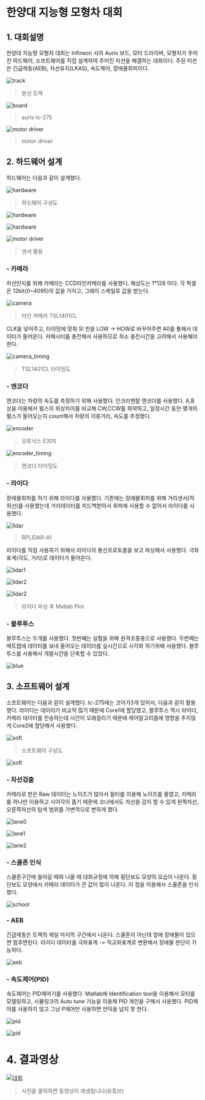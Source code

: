 # 한양대 지능형 모형차 대회

## 1. 대회설명

한양대 지능형 모형차 대회는 Infineon 사의 Aurix 보드, 모터 드라이버, 모형차가 주어진 하드웨어, 소프트웨어를 직접 설계하여 주어진 미션을 해결하는 대회이다. 주된 미션은 긴급제동(AEB), 차선유지(LKAS), 속도제어, 장애물회피이다.

![track](img/track.jpg)
>본선 트랙

![board](img/board.png)
> aurix tc-275

![motor driver](img/motor_driver.png)
> motor driver
## 2. 하드웨어 설계 

하드웨어는 다음과 같이 설계했다.

![hardware](img/hardware.png)
> 하드웨어 구성도

![hardware](img/hard1.png)

![hardware](img/hard2.png)



![motor driver](img/sensor.png)
> 센서 활용

### - 카메라
차선인지를 위해 카메라는 CCD라인카메라를 사용했다. 해상도는 1*128 이다. 각 픽셀은 12bit(0~4095)의 값을 가지고, 그레이 스케일로 값을 받는다.

![camera](img/camera.jpg)
> 라인 카메라 TSL1401CL

CLK을 넣어주고, 타이밍에 맞춰 SI 핀을 LOW -> HOW로 바꾸어주면 A0를 통해서 데이터가 들어온다. 커패시터를 충전해서 사용하므로 최소 충전시간을 고려해서 사용해야한다.

![camera_timing](img/camera_timing.png)
> TSL1401CL 타이밍도


### - 엔코더
엔코더는 차량의 속도를 측정하기 위해 사용했다. 인크리멘탈 엔코더를 사용했다. A,B 상을 이용해서 펄스의 위상차이를 비교해 CW,CCW를 파악하고, 일정시간 동안 몇개의 펄스가 들어오는지 count해서 차량의 이동거리, 속도를 추정했다.

![encoder](img/e30s.jpg)
> 오토닉스 E30S

![encoder_timing](img/encoder_timing.png)
> 엔코더 타이밍도

### - 라이다
장애물회피를 하기 위해 라이다를 사용했다. 기존에는 장애물회피를 위해 거리센서(적외선)를 사용했는데 거리데이터를 피드백받아서 회피에 사용할 수 없어서 라이다를 사용했다.  

![lidar](img/lidar0.png)
> RPLIDAR-A1



라이다를 직접 사용하기 위해서 라이다의 통신프로토콜을 보고 파싱해서 사용했다. 극좌표계(각도, 거리)로 데이터가 들어온다. 

![lidar1](img/lidar1.png)

![lidar2](img/lidar2.png)

![lidar2](img/lidar3.png)
> 라이다 파싱 후 Matlab Plot

### - 블루투스

블루투스는 두개를 사용했다. 첫번째는 실험을 위해 원격조종용으로 사용했다. 두번째는 매트랩에 데이터를 보내 들어오는 데이터를 실시간으로 시각화 하기위해 사용했다. 블루투스를 사용해서 개발시간을 단축할 수 있었다. 

![blue](img/blue.jpg)


## 3. 소프트웨어 설계 
소프트웨어는 다음과 같이 설계했다. tc-275에는 코어가3개 있어서, 다음과 같이 활용했다. 라이다는 데이터가 비교적 많기 때문에 Core1에 할당했고, 블루투스 역시 라이다, 카메라 데이터를 전송하는데 시간이 오래걸리기 때문에 제어알고리즘에 영향을 주지않게 Core2에 할당해서 사용했다.

![soft](img/soft1.png)
> 소프트웨어 구성도

![soft](img/soft2.png)


### - 차선검출
카메라로 받은 Raw 데이터는 노이즈가 많아서 필터를 이용해 노이즈를 줄였고, 카메라를 하나만 이용하고 시야각이 좁기 때문에 코너에서도 차선을 감지 할 수 있게 왼쪽차선, 오른쪽차선의 탐색 범위를 가변적으로 변하게 했다.

![lane0](img/lane0.png)

![lane1](img/lane1.png)

![lane2](img/mat.gif)

### - 스쿨존 인식
스쿨존구간에 들어갈 때와 나올 때 대회규정에 의해 횡단보도 모양의 모습이 나온다. 횡단보도 모양에서 카메라 데이터가 큰 값이 많이 나온다. 이 점을 이용해서 스쿨존을 인식했다.

![school](img/school.png)


### - AEB
긴급제동은 트렉의 제일 마지막 구간에서 나온다. 스쿨존이 아닌데 앞에 장애물이 있으면 멈추면된다.
라이다 데이터를 극좌표계 -> 직교좌표계로 변환해서 장애물 판단이 가능하다.

![aeb](img/aeb.png)


### - 속도제어(PID)

속도제어는 PID제어기를 사용했다. Matlab에 Identification tool을 이용해서 모터를 모델링하고, 시뮬링크의 Auto tune 기능을 이용해 PID 게인을 구해서 사용했다. PID제어를 사용하지 않고 그냥 P제어만 사용하면 언덕을 넘지 못 한다.

![pid](img/pid.png)

![pid](img/hill.gif)



# 4. 결과영상


[![대회](img/com.png)](https://youtu.be/O_istmzbfyI)

> 사진을 클릭하면 동영상이 재생됩니다(유튜브)

